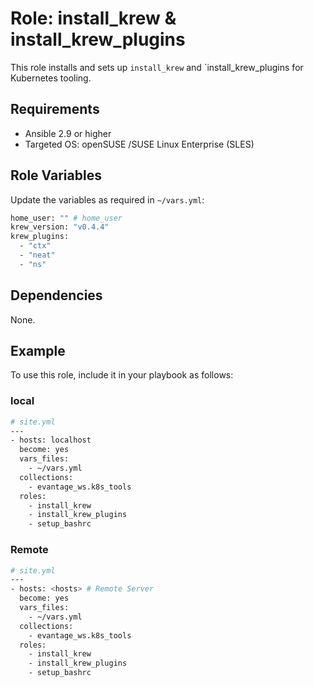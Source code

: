# Role: install_krew & install_krew_plugins

This role installs and sets up `install_krew` and `install_krew_plugins for Kubernetes tooling.

## Requirements

- Ansible 2.9 or higher
- Targeted OS: openSUSE /SUSE Linux Enterprise (SLES)

## Role Variables

Update the variables as required in `~/vars.yml`:

```bash
home_user: "" # home_user
krew_version: "v0.4.4"
krew_plugins:
  - "ctx"
  - "neat"
  - "ns"
```

## Dependencies

None.

## Example

To use this role, include it in your playbook as follows:

### local
```bash
# site.yml
---
- hosts: localhost
  become: yes
  vars_files:
    - ~/vars.yml
  collections:
    - evantage_ws.k8s_tools
  roles:
    - install_krew
    - install_krew_plugins
    - setup_bashrc
```

### Remote
```bash
# site.yml
---
- hosts: <hosts> # Remote Server
  become: yes
  vars_files:
    - ~/vars.yml
  collections:
    - evantage_ws.k8s_tools
  roles:
    - install_krew
    - install_krew_plugins
    - setup_bashrc
```